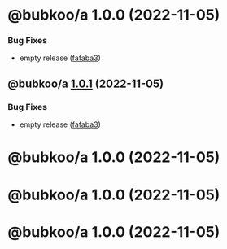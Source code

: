 # @bubkoo/a 1.0.0 (2022-11-05)


### Bug Fixes

* empty release ([fafaba3](https://github.com/bubkoo/bubkoo/commit/fafaba3dc79692648894546daa0bbb530e715fcd))

## @bubkoo/a [1.0.1](https://github.com/bubkoo/bubkoo/compare/@bubkoo/a@1.0.0...@bubkoo/a@1.0.1) (2022-11-05)


### Bug Fixes

* empty release ([fafaba3](https://github.com/bubkoo/bubkoo/commit/fafaba3dc79692648894546daa0bbb530e715fcd))

# @bubkoo/a 1.0.0 (2022-11-05)

# @bubkoo/a 1.0.0 (2022-11-05)

# @bubkoo/a 1.0.0 (2022-11-05)
